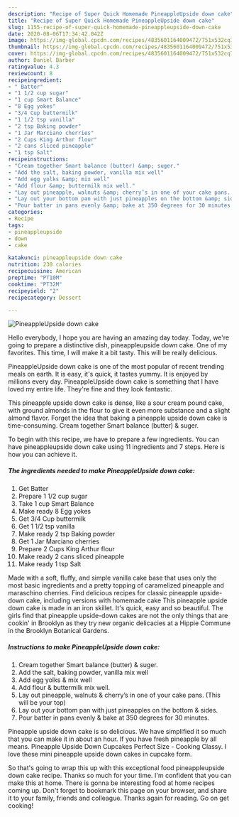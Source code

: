 ```yaml
---
description: "Recipe of Super Quick Homemade PineappleUpside down cake"
title: "Recipe of Super Quick Homemade PineappleUpside down cake"
slug: 1155-recipe-of-super-quick-homemade-pineappleupside-down-cake
date: 2020-08-06T17:34:42.042Z
image: https://img-global.cpcdn.com/recipes/4835601164009472/751x532cq70/pineappleupside-down-cake-recipe-main-photo.jpg
thumbnail: https://img-global.cpcdn.com/recipes/4835601164009472/751x532cq70/pineappleupside-down-cake-recipe-main-photo.jpg
cover: https://img-global.cpcdn.com/recipes/4835601164009472/751x532cq70/pineappleupside-down-cake-recipe-main-photo.jpg
author: Daniel Barber
ratingvalue: 4.3
reviewcount: 8
recipeingredient:
- " Batter"
- "1 1/2 cup sugar"
- "1 cup Smart Balance"
- "8 Egg yokes"
- "3/4 Cup buttermilk"
- "1 1/2 tsp vanilla"
- "2 tsp Baking powder"
- "1 Jar Marciano cherries"
- "2 Cups King Arthur flour"
- "2 cans sliced pineapple"
- "1 tsp Salt"
recipeinstructions:
- "Cream together Smart balance (butter) &amp; suger."
- "Add the salt, baking powder, vanilla mix well"
- "Add egg yolks &amp; mix well"
- "Add flour &amp; buttermilk mix well."
- "Lay out pineapple, walnuts &amp; cherry’s in one of your cake pans. (This will be your top)"
- "Lay out your bottom pan with just pineapples on the bottom &amp; sides."
- "Pour batter in pans evenly &amp; bake at 350 degrees for 30 minutes."
categories:
- Recipe
tags:
- pineappleupside
- down
- cake

katakunci: pineappleupside down cake 
nutrition: 230 calories
recipecuisine: American
preptime: "PT10M"
cooktime: "PT32M"
recipeyield: "2"
recipecategory: Dessert

---
```



![PineappleUpside down cake](https://img-global.cpcdn.com/recipes/4835601164009472/751x532cq70/pineappleupside-down-cake-recipe-main-photo.jpg)

Hello everybody, I hope you are having an amazing day today. Today, we're going to prepare a distinctive dish, pineappleupside down cake. One of my favorites. This time, I will make it a bit tasty. This will be really delicious.

PineappleUpside down cake is one of the most popular of recent trending meals on earth. It is easy, it's quick, it tastes yummy. It is enjoyed by millions every day. PineappleUpside down cake is something that I have loved my entire life. They're fine and they look fantastic.

This pineapple upside down cake is dense, like a sour cream pound cake, with ground almonds in the flour to give it even more substance and a slight almond flavor. Forget the idea that baking a pineapple upside down cake is time-consuming. Cream together Smart balance (butter) &amp; suger.


To begin with this recipe, we have to prepare a few ingredients. You can have pineappleupside down cake using 11 ingredients and 7 steps. Here is how you can achieve it.

<!--inarticleads1-->

##### The ingredients needed to make PineappleUpside down cake:

1. Get  Batter
1. Prepare 1 1/2 cup sugar
1. Take 1 cup Smart Balance
1. Make ready 8 Egg yokes
1. Get 3/4 Cup buttermilk
1. Get 1 1/2 tsp vanilla
1. Make ready 2 tsp Baking powder
1. Get 1 Jar Marciano cherries
1. Prepare 2 Cups King Arthur flour
1. Make ready 2 cans sliced pineapple
1. Make ready 1 tsp Salt


Made with a soft, fluffy, and simple vanilla cake base that uses only the most basic ingredients and a pretty topping of caramelized pineapple and maraschino cherries. Find delicious recipes for classic pineapple upside-down cake, including versions with homemade cake This pineapple upside down cake is made in an iron skillet. It&#39;s quick, easy and so beautiful. The girls find that pineapple upside-down cakes are not the only things that are cookin&#39; in Brooklyn as they try new organic delicacies at a Hippie Commune in the Brooklyn Botanical Gardens. 

<!--inarticleads2-->

##### Instructions to make PineappleUpside down cake:

1. Cream together Smart balance (butter) &amp; suger.
1. Add the salt, baking powder, vanilla mix well
1. Add egg yolks &amp; mix well
1. Add flour &amp; buttermilk mix well.
1. Lay out pineapple, walnuts &amp; cherry’s in one of your cake pans. (This will be your top)
1. Lay out your bottom pan with just pineapples on the bottom &amp; sides.
1. Pour batter in pans evenly &amp; bake at 350 degrees for 30 minutes.


Pineapple upside down cake is so delicious. We have simplified it so much that you can make it in about an hour. If you have fresh pineapple by all means. Pineapple Upside Down Cupcakes Perfect Size - Cooking Classy. I love these mini pineapple upside down cakes in cupcake form. 

So that's going to wrap this up with this exceptional food pineappleupside down cake recipe. Thanks so much for your time. I'm confident that you can make this at home. There is gonna be interesting food at home recipes coming up. Don't forget to bookmark this page on your browser, and share it to your family, friends and colleague. Thanks again for reading. Go on get cooking!
